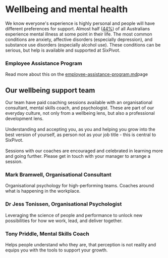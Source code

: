 # Wellbeing and mental health

We know everyone's experience is highly personal and people will have different preferences for support. Almost half ([44%](https://www.aihw.gov.au/reports/mental-health-services/mental-health)) of all Australians experience mental illness at some point in their life. The most common conditions are anxiety, affective disorders (especially depression), and substance use disorders (especially alcohol use). These conditions can be serious, but help is available and supported at SixPivot.

### Employee Assistance Program

Read more about this on the [employee-assistance-program.md](../perks-and-benefits/employee-assistance-program.md "mention")page

## Our wellbeing support team

Our team have paid coaching sessions available with an organisational consultant, mental skills coach, and psychologist. These are part of our everyday culture, not only from a wellbeing lens, but also a professional development lens. \
\
Understanding and accepting you, as you and helping you grow into the best version of yourself, as person not as your job title - this is central to SixPivot. \
\
Sessions with our coaches are encouraged and celebrated in learning more and going further. Please get in touch with your manager to arrange a session.&#x20;

### **Mark Bramwell, Organisational Consultant**&#x20;

Organisational psychology for high-performing teams. Coaches around what is happening in the workplace.​

### **Dr Jess Tonissen, Organisational Psychologist**

Leveraging the science of people and performance to unlock new possibilities for how we work, lead, and deliver together.​

### **Tony Priddle, Mental Skills Coach**

Helps people understand who they are, that perception is not reality and equips you with the tools to support your growth. &#x20;

